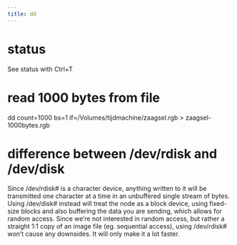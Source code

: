 ```yaml
---
title: dd
---
```


# status
See status with Ctrl+T

# read 1000 bytes from file
  dd count=1000 bs=1 if=/Volumes/tijdmachine/zaagsel.rgb > zaagsel-1000bytes.rgb

# difference between /dev/rdisk and /dev/disk
Since /dev/rdisk# is a character device, anything written to it will be transmitted one character at a time in an unbuffered single stream of bytes. Using /dev/disk# instead will treat the node as a block device, using fixed-size blocks and also buffering the data you are sending, which allows for random access. Since we’re not interested in random access, but rather a straight 1:1 copy of an image file (eg. sequential access), using /dev/rdisk# won’t cause any downsides. It will only make it a lot faster.